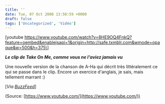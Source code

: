 ```yaml
---
title: ''
date: Tue, 07 Oct 2008 13:50:59 +0000
draft: false
tags: ['Uncategorized', 'Vidéo']
---
```


\[youtube https://www.youtube.com/watch?v=8HE9OQ4FnkQ?feature=oembed&enablejsapi=1&origin=http://safe.txmblr.com&wmode=opaque&w=500&h=375\]

_**Le clip de Take On Me, comme vous ne l'aviez jamais vu**_

Une nouvelle version de la chanson de A-Ha qui décrit très littéralement ce qui se passe dans le clip. Encore un exercice d'anglais, je sais, mais tellement marrant :)

\[_Via_ [_BuzzFeed_](http://www.buzzfeed.com/scott/take-on-me-literal-version)\]

(Source: [https://www.youtube.com/](https://www.youtube.com/))